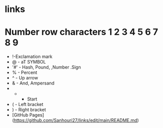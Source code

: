 # links
# Number row characters 1 2 3 4 5 6 7 8 9
- !-Exclamation mark
- @ - aT SYMBOL
- '#' - Hash, Pound, ,Number .Sign
- % - Percent
- ^ - Up arrow
-  & - And, Ampersand
-  * - Start
- ( - Left bracket
-  ) - Right bracket
- [GitHub Pages] (https://github.com/Sanhouri27/links/edit/main/README.md)
